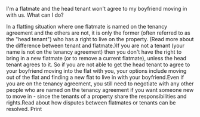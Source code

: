 I'm a flatmate and the head tenant won't agree to my boyfriend moving in with us. What can I do?  

In a flatting situation where one flatmate is named on the tenancy agreement and the others are not, it is only the former (often referred to as the "head tenant") who has a right to live on the property. (Read more about the difference between tenant and flatmate.)If you are not a tenant (your name is not on the tenancy agreement) then you don't have the right to bring in a new flatmate (or to remove a current flatmate), unless the head tenant agrees to it. So if you are not able to get the head tenant to agree to your boyfriend moving into the flat with you, your options include moving out of the flat and finding a new flat to live in with your boyfriend.Even if you are on the tenancy agreement, you still need to negotiate with any other people who are named on the tenancy agreement if you want someone new to move in - since the tenants of a property share the responsibilities and rights.Read about how disputes between flatmates or tenants can be resolved.  Print 